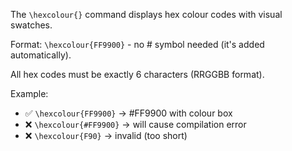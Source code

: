 The `\hexcolour{}` command displays hex colour codes with visual swatches.

Format: `\hexcolour{FF9900}` - no # symbol needed (it's added automatically).

All hex codes must be exactly 6 characters (RRGGBB format).

Example:
- ✅ `\hexcolour{FF9900}` → #FF9900 with colour box
- ❌ `\hexcolour{#FF9900}` → will cause compilation error
- ❌ `\hexcolour{F90}` → invalid (too short)

